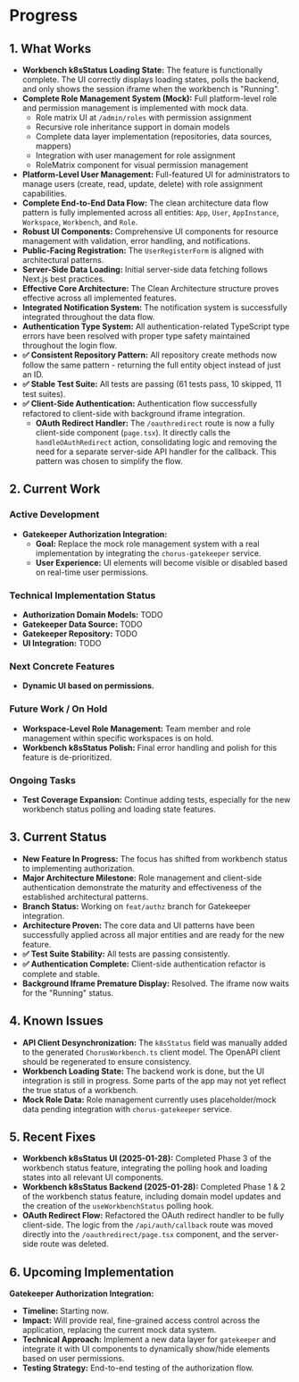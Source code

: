 # Progress

## 1. What Works

- **Workbench k8sStatus Loading State:** The feature is functionally complete. The UI correctly displays loading states, polls the backend, and only shows the session iframe when the workbench is "Running".
- **Complete Role Management System (Mock):** Full platform-level role and permission management is implemented with mock data.
  - Role matrix UI at `/admin/roles` with permission assignment
  - Recursive role inheritance support in domain models
  - Complete data layer implementation (repositories, data sources, mappers)
  - Integration with user management for role assignment
  - RoleMatrix component for visual permission management
- **Platform-Level User Management:** Full-featured UI for administrators to manage users (create, read, update, delete) with role assignment capabilities.
- **Complete End-to-End Data Flow:** The clean architecture data flow pattern is fully implemented across all entities: `App`, `User`, `AppInstance`, `Workspace`, `Workbench`, and `Role`.
- **Robust UI Components:** Comprehensive UI components for resource management with validation, error handling, and notifications.
- **Public-Facing Registration:** The `UserRegisterForm` is aligned with architectural patterns.
- **Server-Side Data Loading:** Initial server-side data fetching follows Next.js best practices.
- **Effective Core Architecture:** The Clean Architecture structure proves effective across all implemented features.
- **Integrated Notification System:** The notification system is successfully integrated throughout the data flow.
- **Authentication Type System:** All authentication-related TypeScript type errors have been resolved with proper type safety maintained throughout the login flow.
- **✅ Consistent Repository Pattern:** All repository create methods now follow the same pattern - returning the full entity object instead of just an ID.
- **✅ Stable Test Suite:** All tests are passing (61 tests pass, 10 skipped, 11 test suites).
- **✅ Client-Side Authentication:** Authentication flow successfully refactored to client-side with background iframe integration.
  - **OAuth Redirect Handler:** The `/oauthredirect` route is now a fully client-side component (`page.tsx`). It directly calls the `handleOAuthRedirect` action, consolidating logic and removing the need for a separate server-side API handler for the callback. This pattern was chosen to simplify the flow.

## 2. Current Work

### Active Development

- **Gatekeeper Authorization Integration:**
  - **Goal:** Replace the mock role management system with a real implementation by integrating the `chorus-gatekeeper` service.
  - **User Experience:** UI elements will become visible or disabled based on real-time user permissions.

### Technical Implementation Status

- **Authorization Domain Models:** TODO
- **Gatekeeper Data Source:** TODO
- **Gatekeeper Repository:** TODO
- **UI Integration:** TODO

### Next Concrete Features

- **Dynamic UI based on permissions.**

### Future Work / On Hold

- **Workspace-Level Role Management:** Team member and role management within specific workspaces is on hold.
- **Workbench k8sStatus Polish:** Final error handling and polish for this feature is de-prioritized.

### Ongoing Tasks

- **Test Coverage Expansion:** Continue adding tests, especially for the new workbench status polling and loading state features.

## 3. Current Status

- **New Feature In Progress:** The focus has shifted from workbench status to implementing authorization.
- **Major Architecture Milestone:** Role management and client-side authentication demonstrate the maturity and effectiveness of the established architectural patterns.
- **Branch Status:** Working on `feat/authz` branch for Gatekeeper integration.
- **Architecture Proven:** The core data and UI patterns have been successfully applied across all major entities and are ready for the new feature.
- **✅ Test Suite Stability:** All tests are passing consistently.
- **✅ Authentication Complete:** Client-side authentication refactor is complete and stable.
- **Background Iframe Premature Display:** Resolved. The iframe now waits for the "Running" status.

## 4. Known Issues

- **API Client Desynchronization:** The `k8sStatus` field was manually added to the generated `ChorusWorkbench.ts` client model. The OpenAPI client should be regenerated to ensure consistency.
- **Workbench Loading State:** The backend work is done, but the UI integration is still in progress. Some parts of the app may not yet reflect the true status of a workbench.
- **Mock Role Data:** Role management currently uses placeholder/mock data pending integration with `chorus-gatekeeper` service.

## 5. Recent Fixes

- **Workbench k8sStatus UI (2025-01-28):** Completed Phase 3 of the workbench status feature, integrating the polling hook and loading states into all relevant UI components.
- **Workbench k8sStatus Backend (2025-01-28):** Completed Phase 1 & 2 of the workbench status feature, including domain model updates and the creation of the `useWorkbenchStatus` polling hook.
- **OAuth Redirect Flow:** Refactored the OAuth redirect handler to be fully client-side. The logic from the `/api/auth/callback` route was moved directly into the `/oauthredirect/page.tsx` component, and the server-side route was deleted.

## 6. Upcoming Implementation

**Gatekeeper Authorization Integration:**

- **Timeline:** Starting now.
- **Impact:** Will provide real, fine-grained access control across the application, replacing the current mock data system.
- **Technical Approach:** Implement a new data layer for `gatekeeper` and integrate it with UI components to dynamically show/hide elements based on user permissions.
- **Testing Strategy:** End-to-end testing of the authorization flow.
